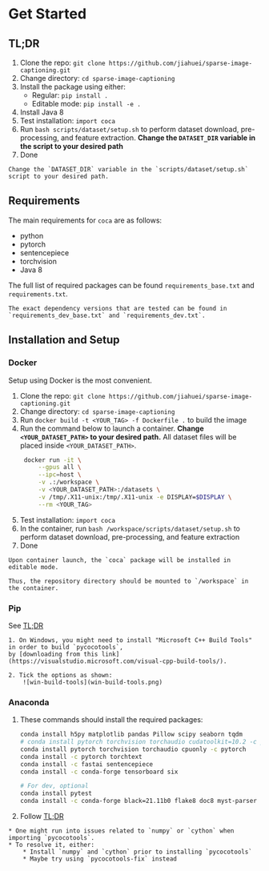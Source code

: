 # Get Started

## TL;DR

1. Clone the repo: `git clone https://github.com/jiahuei/sparse-image-captioning.git`
2. Change directory: `cd sparse-image-captioning`
3. Install the package using either:
   * Regular: `pip install .`
   * Editable mode: `pip install -e .`
4. Install Java 8
5. Test installation: `import coca`
6. Run `bash scripts/dataset/setup.sh` to perform dataset download, pre-processing, and feature extraction. **Change the `DATASET_DIR` variable in the script to your desired path**
7. Done

```{admonition} Dataset Path
Change the `DATASET_DIR` variable in the `scripts/dataset/setup.sh` script to your desired path.
```

## Requirements

The main requirements for `coca` are as follows:

* python
* pytorch
* sentencepiece
* torchvision
* Java 8

The full list of required packages can be found `requirements_base.txt` and `requirements.txt`.

```{admonition} Dependency Versions
The exact dependency versions that are tested can be found in `requirements_dev_base.txt` and `requirements_dev.txt`.
```


## Installation and Setup

### Docker
Setup using Docker is the most convenient.

1. Clone the repo: `git clone https://github.com/jiahuei/sparse-image-captioning.git`
2. Change directory: `cd sparse-image-captioning`
3. Run `docker build -t <YOUR_TAG> -f Dockerfile .` to build the image
4. Run the command below to launch a container. **Change `<YOUR_DATASET_PATH>` to your desired path.** All dataset files will be placed inside `<YOUR_DATASET_PATH>`.
   ```bash
    docker run -it \
        --gpus all \
        --ipc=host \
        -v .:/workspace \
        -v <YOUR_DATASET_PATH>:/datasets \
        -v /tmp/.X11-unix:/tmp/.X11-unix -e DISPLAY=$DISPLAY \
        --rm <YOUR_TAG>
   ```
5. Test installation: `import coca`
6. In the container, run `bash /workspace/scripts/dataset/setup.sh` to perform dataset download, pre-processing, and feature extraction
7. Done

```{warning}
Upon container launch, the `coca` package will be installed in editable mode.

Thus, the repository directory should be mounted to `/workspace` in the container.
```

### Pip

See [TL;DR](#tldr)

```{admonition} Windows
1. On Windows, you might need to install "Microsoft C++ Build Tools" in order to build `pycocotools`, 
by [downloading from this link](https://visualstudio.microsoft.com/visual-cpp-build-tools/).

2. Tick the options as shown:
    ![win-build-tools](win-build-tools.png)
```

### Anaconda

1. These commands should install the required packages:
    ```bash
    conda install h5py matplotlib pandas Pillow scipy seaborn tqdm
    # conda install pytorch torchvision torchaudio cudatoolkit=10.2 -c pytorch
    conda install pytorch torchvision torchaudio cpuonly -c pytorch
    conda install -c pytorch torchtext
    conda install -c fastai sentencepiece
    conda install -c conda-forge tensorboard six

    # For dev, optional
    conda install pytest
    conda install -c conda-forge black=21.11b0 flake8 doc8 myst-parser sphinx sphinx-autobuild sphinx_rtd_theme
    ```
2. Follow [TL;DR](#tldr)

```{admonition} Possible *pycocotools* installation issues
* One might run into issues related to `numpy` or `cython` when importing `pycocotools`.
* To resolve it, either:
    * Install `numpy` and `cython` prior to installing `pycocotools`
    * Maybe try using `pycocotools-fix` instead
```
